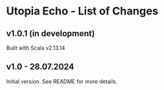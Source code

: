 # Utopia Echo - List of Changes

## v1.0.1 (in development)
Built with Scala v2.13.14

## v1.0 - 28.07.2024
Initial version. See README for more details.
